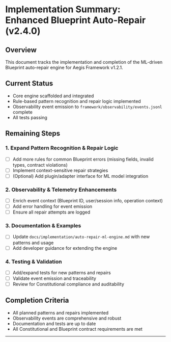 # Implementation Summary: Enhanced Blueprint Auto-Repair (v2.4.0)

<!--
@aegisBlueprint: enhanced-Blueprint-auto-repair
@version: 1.2.1
@mode: lean
@intent: Summary of implementation steps, patterns, and observability for the ML-driven auto-repair engine
@context: Documents the completion plan and current status for the v1.2.1 feature
-->

## Overview

This document tracks the implementation and completion of the ML-driven Blueprint auto-repair engine for Aegis Framework
v1.2.1.

## Current Status

- Core engine scaffolded and integrated
- Rule-based pattern recognition and repair logic implemented
- Observability event emission to `framework/observability/events.jsonl` complete
- All tests passing

## Remaining Steps

### 1. Expand Pattern Recognition & Repair Logic

- [ ] Add more rules for common Blueprint errors (missing fields, invalid types, contract violations)
- [ ] Implement context-sensitive repair strategies
- [ ] (Optional) Add plugin/adapter interface for ML model integration

### 2. Observability & Telemetry Enhancements

- [ ] Enrich event context (Blueprint ID, user/session info, operation context)
- [ ] Add error handling for event emission
- [ ] Ensure all repair attempts are logged

### 3. Documentation & Examples

- [ ] Update `docs/implementation/auto-repair-ml-engine.md` with new patterns and usage
- [ ] Add developer guidance for extending the engine

### 4. Testing & Validation

- [ ] Add/expand tests for new patterns and repairs
- [ ] Validate event emission and traceability
- [ ] Review for Constitutional compliance and auditability

## Completion Criteria

- All planned patterns and repairs implemented
- Observability events are comprehensive and robust
- Documentation and tests are up to date
- All Constitutional and Blueprint contract requirements are met

---

